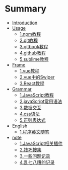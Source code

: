 # Summary

* [Introduction](README.md)
* [Usage]()    
    * [1.npm教程](Usage/npmUsage.md)
    * [2.git教程](Usage/gitUsage.md)
    * [3.gitbook教程](Usage/gitbookUsage.md)
    * [4.github教程]()
    * [5.sublime教程](Usage/sublimeUsage.md)
* [Frame]()
    * [1.vue教程](Frame/vue.md)
    * [2.vue中的Swiper](Frame/useSwiperInVUE.md)
    * [3.React教程](Frame/React.md)
* [Grammar]()
    * [1.JavaScript教程](grammar/JavaScript.md)
    * [2.javaScript常用语法](grammar/javaScript常用语法.md)
    * [3.数据交互](grammar/数据交互.md)
    * [4.css语法](grammar/css.md)
    * [5.正则表达式](grammar/正则表达式.md)
* [English]()
    * [1.程序英文随笔](English/Sentence.md)
* [note]()
    * [1.JavaScript相关插件](note/JavaScript插件相关.md)
    * [2.技巧搜集](note/一些技巧搜集.md)
    * [3.一些问题记录](note/question.md)
    * [4.乱七八糟的记录](note/乱七八糟的记录.md)


